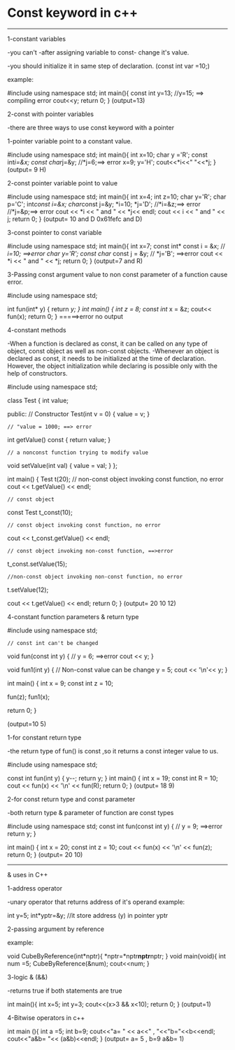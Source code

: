 # Const keyword in c++
________________________
1-constant variables

-you can't -after assigning variable to const- change it's value.

-you should initialize it in same step of declaration.
(const int var =10;)

example:

#include <iostream>
using namespace std;
int main(){
const int y=13;
//y=15; ==> compiling error
cout<<y;
return 0;
}
(output=13)

2-const with pointer variables

-there are three ways to use const keyword with a pointer

1-pointer variable point to a constant value.

#include <iostream>
using namespace std;
int main(){
int x=10;
char y ='R';
const int*i=&x;
const char*j=&y;
//*j=6;==> error
x=9;
y='H';
cout<<*i<<" "<<*j;
}
(output= 9 H)

2-const pointer variable point to value

#include <iostream>
using namespace std;
int main(){
int x=4;
int z=10;
char y='R';
char p='C';
int*const i=&x;
char*const j=&y;
*i=10;
*j='D';
//*i=&z;==> error
//*j=&p;==> error
cout << *i << " and " << *j<< endl;
cout << i << " and " << j;
return 0;
}
(output= 10 and D
0x61fefc and D)

3-const pointer to const variable

#include <iostream>
using namespace std;
int main(){
int x=7;
const int* const i = &x;
// *i=10; ==>error
char y='R';
const char* const j = &y;
// *j='B'; ==>error
cout << *i << " and " << *j;
return 0;
}
(output=7 and R)

3-Passing const argument value to non const parameter of a function cause
error.

#include <iostream>
using namespace std;

int fun(int* y)
{
return *y;
}
int main()
{
int z = 8;
const int* x = &z;
cout<< fun(x);
return 0;
}
=====>error no output

4-constant methods

-When a function is declared as const, it can be called on any type of object,
const object as well as non-const objects.
-Whenever an object is declared as const, it needs to be initialized at the time of declaration.
However, the object initialization while declaring is possible only with the help of constructors.

#include <iostream>
using namespace std;

class Test {
int value;

public:
// Constructor
Test(int v = 0)
{
value = v;
}


    // "value = 1000; ==> error

int getValue() const
{
return value;
}

    // a nonconst function trying to modify value
void setValue(int val) {
value = val;
}
};

int main()
{
Test t(20);
// non-const object invoking const function, no error
cout << t.getValue() << endl;

    // const object
const Test t_const(10);

    // const object invoking const function, no error
cout << t_const.getValue() << endl;

    // const object invoking non-const function, ==>error
t_const.setValue(15);

    //non-const object invoking non-const function, no error
t.setValue(12);

cout << t.getValue() << endl;
return 0;
}
(output=
20
10
12)

4-constant function parameters & return type

#include <iostream>
using namespace std;

    // const int can't be changed
void fun(const int y)
{
// y = 6; ==>error
cout << y;
}

void fun1(int y)
{
// Non-const value can be change
y = 5;
cout << '\n'<< y;
}

int main()
{
int x = 9;
const int z = 10;

fun(z);
fun1(x);

return 0;
}

(output=10
5)

1-for constant return type

-the return type of fun() is const ,so it returns a const integer value to us.


#include <iostream>
using namespace std;

const int fun(int y)
{
y--;
return y;
}
int main()
{
int x = 19;
const int R = 10;
cout << fun(x) << '\n' << fun(R);
return 0;
}
(output= 18
9)

2-for const return type and const parameter

-both return type & parameter of function are const types

#include <iostream>
using namespace std;
const int fun(const int y)
{
// y = 9; ==>error
return y;
}

int main()
{
int x = 20;
const int z = 10;
cout << fun(x) << '\n' << fun(z);
return 0;
}
(output= 20
10)
____________________________________________________________
& uses in C++

1-address operator

-unary operator that returns address of it's operand
example:

int y=5;
int*yptr=&y;
//it store address (y) in pointer yptr

2-passing argument by reference

example:

void CubeByReference(int*nptr){
*nptr=*nptr**nptr**nptr;
}
void main(void){
int num =5;
CubeByReference(&num);
cout<<num;
}

3-logic & (&&)

-returns true if both statements are true

int  main(){
int x=5;
int y=3;
cout<<(x>3 && x<10);
return 0;
}
(output=1)

4-Bitwise operators in c++

int main (){
int a =5;
int b=9;
cout<<"a= " << a<<" , "<<"b="<<b<<endl;
cout<<"a&b= "<< (a&b)<<endl;
}
(output= a= 5 , b=9
a&b= 1)

